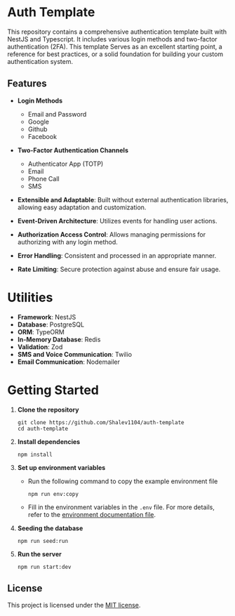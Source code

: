 # Auth Template

This repository contains a comprehensive authentication template built with NestJS and Typescript.
It includes various login methods and two-factor authentication (2FA).
This template Serves as an excellent starting point, a reference for best practices, or a solid foundation for building your custom authentication system.

## Features

- **Login Methods**
  - Email and Password
  - Google
  - Github
  - Facebook
- **Two-Factor Authentication Channels**

  - Authenticator App (TOTP)
  - Email
  - Phone Call
  - SMS

- **Extensible and Adaptable**: Built without external authentication libraries, allowing easy adaptation and customization.
- **Event-Driven Architecture**: Utilizes events for handling user actions.
- **Authorization Access Control**: Allows managing permissions for authorizing with any login method.
- **Error Handling**: Consistent and processed in an appropriate manner.
- **Rate Limiting**: Secure protection against abuse and ensure fair usage.

# Utilities

- **Framework**: NestJS
- **Database**: PostgreSQL
- **ORM**: TypeORM
- **In-Memory Database**: Redis
- **Validation**: Zod
- **SMS and Voice Communication**: Twilio
- **Email Communication**: Nodemailer

# Getting Started

1. **Clone the repository**

   ```
   git clone https://github.com/Shalev1104/auth-template
   cd auth-template
   ```

2. **Install dependencies**
   ```
   npm install
   ```
3. **Set up environment variables**

   - Run the following command to copy the example environment file

     ```
     npm run env:copy
     ```

   - Fill in the environment variables in the `.env` file.
     For more details, refer to the [environment documentation file](./docs/environment.md).

4. **Seeding the database**
   ```
   npm run seed:run
   ```
5. **Run the server**
   ```
   npm run start:dev
   ```

## License

This project is licensed under the [MIT license](LICENSE).
